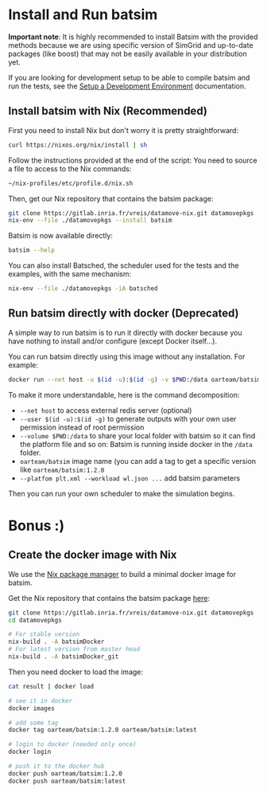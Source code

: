 # Install and Run batsim

**Important note**: It is highly recommended to install Batsim with the
provided methods because we are using specific version of SimGrid and
up-to-date packages (like boost) that may not be easily available in your
distribution yet.

If you are looking for development setup to be able to compile batsim and
run the tests, see the [Setup a Development Environment](dev_batsim.md)
documentation.

## Install batsim with Nix (**Recommended**)

First you need to install Nix but don't worry it is pretty straightforward:
```sh
curl https://nixos.org/nix/install | sh
```

Follow the instructions provided at the end of the script: You need to
source a file to access to the Nix commands:
```sh
~/nix-profiles/etc/profile.d/nix.sh
```

Then, get our Nix repository that contains the batsim package:
```sh
git clone https://gitlab.inria.fr/vreis/datamove-nix.git datamovepkgs
nix-env --file ./datamovepkgs --install batsim
```

Batsim is now available directly:
```sh
batsim --help
```

You can also install Batsched, the scheduler used for the tests and the
examples, with the same mechanism:
```sh
nix-env --file ./datamovepkgs -iA batsched
```

## Run batsim directly with docker (Deprecated)

A simple way to run batsim is to run it directly with docker because you
have nothing to install and/or configure (except Docker itself...).

You can run batsim directly using this image without any installation. For
example:
```sh
docker run --net host -u $(id -u):$(id -g) -v $PWD:/data oarteam/batsim  -p ./platforms/energy_platform_homogeneous_no_net_32.xml -w ./workload_seed20_200jobs.json -e seed20
```

To make it more understandable, here is the command decomposition:

- ``--net host`` to access external redis server (optional)
- ``--user $(id -u):$(id -g)`` to generate outputs with your own user permission instead of root permission
- ``--volume $PWD:/data`` to share your local folder with batsim so it can
  find the platform file and so on: Batsim is running inside docker in the
  ``/data`` folder.
- ``oarteam/batsim`` image name (you can add a tag to get a specific version like ``oarteam/batsim:1.2.0``
- ``--platfom plt.xml --workload wl.json ...`` add batsim parameters

Then you can run your own scheduler to make the simulation begins.

# Bonus :)

## Create the docker image with Nix

We use the [Nix package manager](https://nixos.org/nix/) to build a minimal
docker image for batsim.

Get the Nix repository that contains the batsim package [here](https://gitlab.inria.fr/vreis/datamove-nix):

```sh
git clone https://gitlab.inria.fr/vreis/datamove-nix.git datamovepkgs
cd datamovepkgs

# For stable version
nix-build . -A batsimDocker
# For latest version from master head
nix-build . -A batsimDocker_git
```

Then you need docker to load the image:
```sh
cat result | docker load

# see it in docker
docker images

# add some tag
docker tag oarteam/batsim:1.2.0 oarteam/batsim:latest

# login to docker (needed only once)
docker login

# push it to the docker hub
docker push oarteam/batsim:1.2.0
docker push oarteam/batsim:latest

```

